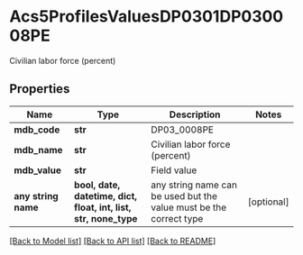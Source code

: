 # Acs5ProfilesValuesDP0301DP030008PE

Civilian labor force (percent)

## Properties
Name | Type | Description | Notes
------------ | ------------- | ------------- | -------------
**mdb_code** | **str** | DP03_0008PE | 
**mdb_name** | **str** | Civilian labor force (percent) | 
**mdb_value** | **str** | Field value | 
**any string name** | **bool, date, datetime, dict, float, int, list, str, none_type** | any string name can be used but the value must be the correct type | [optional]

[[Back to Model list]](../README.md#documentation-for-models) [[Back to API list]](../README.md#documentation-for-api-endpoints) [[Back to README]](../README.md)


